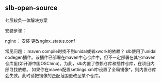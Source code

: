 ## slb-open-source

七层软负一体解决方案

安装步骤：


nginx：
安装
更改nginx_status.conf


常见问题：
maven compile时找不到unidal或者xwork的依赖？
slb使用了unidal codegen插件。该插件已部署在maven中心仓库中，但不一定部署在其它maven仓库里(如开源中国OSChina)。为此，slb内置了依赖仓库和插件仓库，在项目内部寻找依赖。
如果你在maven配置settings.xml中设置了全局镜像<mirrorOf>*</mirrorOf>，则内置仓库会失效。此时请把镜像的匹配范围更改至某个仓库。
